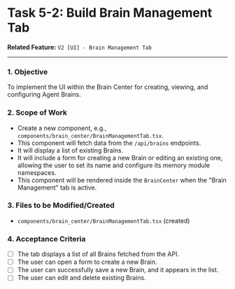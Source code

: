
# Task 5-2: Build Brain Management Tab

**Related Feature:** `V2 [UI] - Brain Management Tab`

---

### 1. Objective
To implement the UI within the Brain Center for creating, viewing, and configuring Agent Brains.

### 2. Scope of Work
- Create a new component, e.g., `components/brain_center/BrainManagementTab.tsx`.
- This component will fetch data from the `/api/brains` endpoints.
- It will display a list of existing Brains.
- It will include a form for creating a new Brain or editing an existing one, allowing the user to set its name and configure its memory module namespaces.
- This component will be rendered inside the `BrainCenter` when the "Brain Management" tab is active.

### 3. Files to be Modified/Created
- `components/brain_center/BrainManagementTab.tsx` (created)

### 4. Acceptance Criteria
- [ ] The tab displays a list of all Brains fetched from the API.
- [ ] The user can open a form to create a new Brain.
- [ ] The user can successfully save a new Brain, and it appears in the list.
- [ ] The user can edit and delete existing Brains.

